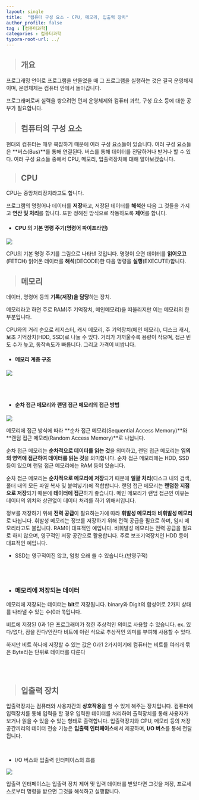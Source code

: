```yaml
---
layout: single
title:  "컴퓨터 구성 요소 - CPU, 메모리, 입출력 장치"
author_profile: false
tag : [컴퓨터과학]
categories : 컴퓨터과학
typora-root-url: ../
---
```


> ## 개요

프로그래밍 언어로 프로그램을 만들었을 때 그 프로그램을 실행하는 것은 결국 운영체제이며, 운영체제는 컴퓨터 안에서 돌아갑니다.

프로그래머로써 실력을 쌓으려면 먼저 운영체제와 컴퓨터 과학, 구성 요소 등에 대한 공부가 필요합니다.



> ## 컴퓨터의 구성 요소

현대의 컴퓨터는 매우 복잡하기 때문에 여러 구성 요소들이 있습니다.
여러 구성 요소들은 **버스(Bus)**를 통해 연결된다. 버스를 통해 데이터를 전달하거나 받거나 할 수 있다.
여러 구성 요소들 중에서 CPU, 메모리, 입출력장치에 대해 알아보겠습니다.

> ## CPU

CPU는 중앙처리장치라고도 합니다.

프로그램의 명령어나 데이터를 **저장**하고, 저장된 데이터를 **해석**한 다음 그 것들을 가지고 **연산 및 처리**를 합니다. 또한 정해진 방식으로 작동하도록 **제어**를 합니다.

- #### CPU 의 기본 명령 주기(명령어 파이프라인)

![](https://velog.velcdn.com/images/kangminhou/post/43e0708b-7dca-496a-b03b-56660a68d105/image.png)

CPU의 기본 명령 주기를 그림으로 나타낸 것입니다. 명령이 오면 데이터를 **읽어오고**(FETCH) 읽어온 데이터를 **해석**(DECODE)한 다음 명령을 **실행**(EXECUTE)합니다.

> ## 메모리

데이터, 명령어 등의 **기록(저장)을 담당**하는 장치.

메모리라고 하면 주로 RAM(주 기억장치, 메인메모리)을 떠올리지만 이는 메모리의 한 부분입니다.

CPU와의 거리 순으로 레지스터, 캐시 메모리, 주 기억장치(메인 메모리), 디스크 캐시,  보조 기억장치(HDD, SSD)로 나눌 수 있다. 거리가 가까울수록 용량이 작으며, 접근 빈도 수가 높고, 동작속도가 빠릅니다. 그리고 가격이 비쌉니다.

- #### 메모리 계층 구조

![](https://velog.velcdn.com/images/kangminhou/post/c2cb574e-ad53-4879-9563-b714afa36540/image.png)


<br><br>


- #### 순차 접근 메모리와 랜덤 접근 메모리의 접근 방법

![](https://velog.velcdn.com/images/kangminhou/post/4ee0becf-036c-4cb6-b7d7-16a250219e73/image.png)



메모리에 접근 방식에 따라 **순차 접근 메모리(Sequential Access Memory)**와 **랜덤 접근 메모리(Random Access Memory)**로 나뉩니다.

순차 접근 메모리는 **순차적으로 데이터를 읽는 것**을 의미하고, 랜덤 접근 메모리는 **임의의 영역에 접근하여 데이터를 읽는 것**을 의미합니다. 순차 접근 메모리에는 HDD, SSD 등이 있으며 랜덤 접근 메모리에는 RAM 등이 있습니다.

순차 접근 메모리는 **순차적으로 메모리에 저장**되기 때문에 **일괄 처리**(디스크 내의 검색, 폴더 내의 모든 파일 복사 및 붙여넣기)에 적합합니다.
랜덤 접근 메모리는 **랜덤한 지점으로 저장**되기 때문에 **데이터에 접근**하기 좋습니다. 메인 메모리가 랜덤 접근인 이유는 데이터의 위치와 상관없이 데이터 처리를 하기 위해서입니다.

정보를 저장하기 위해 **전력 공급**이 필요하는가에 따라 **휘발성 메모리**와 **비휘발성 메모리**로 나뉩니다. 휘발성 메모리는 정보를 저장하기 위해 전력 공급을 필요로 하며, 임시 메모리라고도 불립니다. RAM이 대표적인 예입니다. 비휘발성 메모리는 전력 공급을 필요로 하지 않으며, 영구적인 저장 공간으로 활용합니다. 주로 보조기억장치인 HDD 등이 대표적인 예입니다.

- SSD는 영구적이진 않고, 엄청 오래 쓸 수 있습니다.(반영구적)

<br>
<br>



- ### 메모리에 저장되는 데이터

메모리에 저장되는 데이터는 **bit**로 저장됩니다.
binary와 Digit의 합성어로 2가지 상태를 나타낼 수 있는 수(0과 1)입니다.
<br>

비트에 저장된 0과 1은 프로그래머가 정한 추상적인 의미로 사용할 수 있습니다.
ex. 있다/없다, 잠을 잔다/안잔다
비트에 이런 식으로 추상적인 의미를 부여해 사용할 수 있다.
<br>

하지만 비트 하나에 저장할 수 있는 값은 0과1 2가지이기에 컴퓨터는 비트를 여러개 묶은 Byte라는 단위로 데이터를 다룬다

<br>
<br>

> ## 입출력 장치

입출력장치는 컴퓨터와 사용자간의 **상호작용**을 할 수 있게 해주는 장치입니다.
컴퓨터에 입력장치를 통해 입력을 할 경우 입력한 데이터를 처리하여 출력장치를 통해 사용자가 보거나 읽을 수 있을 수 있는 형태로 출력합니다.
입출력장치와 CPU, 메모리 등의 저장공간끼리의 데이터 전송 기능은 **입출력 인터페이스**에서 제공하며, **I/O 버스**를 통해 전달됩니다.

<br>

- I/O 버스와 입출력 인터페이스의 흐름

![](https://velog.velcdn.com/images/kangminhou/post/dc99ec8a-78d1-4638-b1a0-4e0ccabd0e0c/image.png)


입출력 인터페이스는 입출력 장치 제어 및 입력 데이터를 받았다면 그것을 저장, 프로세스로부터 명령을 받으면 그것을 해석하고 실행합니다.
